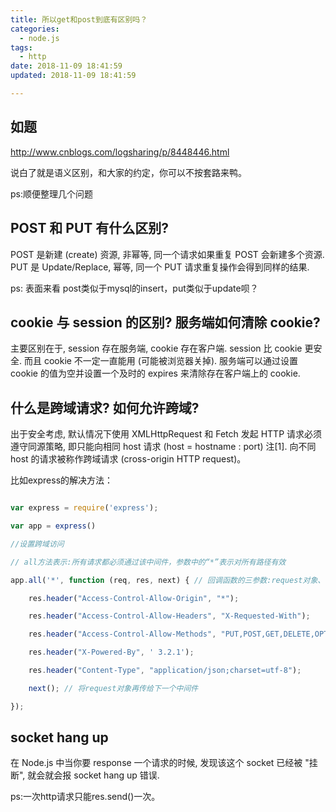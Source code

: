 ```yaml
---
title: 所以get和post到底有区别吗？
categories:
  - node.js
tags:
  - http
date: 2018-11-09 18:41:59
updated: 2018-11-09 18:41:59

---
```


## 如题

http://www.cnblogs.com/logsharing/p/8448446.html

说白了就是语义区别，和大家的约定，你可以不按套路来鸭。


ps:顺便整理几个问题

## POST 和 PUT 有什么区别?

POST 是新建 (create) 资源, 非幂等, 同一个请求如果重复 POST 会新建多个资源. PUT 是 Update/Replace, 幂等, 同一个 PUT 请求重复操作会得到同样的结果.

ps: 表面来看 post类似于mysql的insert，put类似于update呗？

## cookie 与 session 的区别? 服务端如何清除 cookie?

主要区别在于, session 存在服务端, cookie 存在客户端. session 比 cookie 更安全. 而且 cookie 不一定一直能用 (可能被浏览器关掉). 服务端可以通过设置 cookie 的值为空并设置一个及时的 expires 来清除存在客户端上的 cookie.


## 什么是跨域请求? 如何允许跨域?

出于安全考虑, 默认情况下使用 XMLHttpRequest 和 Fetch 发起 HTTP 请求必须遵守同源策略, 即只能向相同 host 请求 (host = hostname : port) 注[1]. 向不同 host 的请求被称作跨域请求 (cross-origin HTTP request)。

比如express的解决方法：

```js

var express = require('express');

var app = express()

//设置跨域访问

// all方法表示:所有请求都必须通过该中间件，参数中的“*”表示对所有路径有效

app.all('*', function (req, res, next) { // 回调函数的三参数:request对象、response对象、next回调函数

    res.header("Access-Control-Allow-Origin", "*");

    res.header("Access-Control-Allow-Headers", "X-Requested-With");

    res.header("Access-Control-Allow-Methods", "PUT,POST,GET,DELETE,OPTIONS");

    res.header("X-Powered-By", ' 3.2.1');

    res.header("Content-Type", "application/json;charset=utf-8");

    next(); // 将request对象再传给下一个中间件

});

```

## socket hang up

在 Node.js 中当你要 response 一个请求的时候, 发现该这个 socket 已经被 "挂断", 就会就会报 socket hang up 错误.

ps:一次http请求只能res.send()一次。





